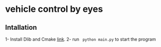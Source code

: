 # vehicle control by eyes

## Intallation

1- Install Dlib and Cmake [link]([https://cmake.org/install/](https://www.geeksforgeeks.org/how-to-install-dlib-library-for-python-in-windows-10/)).
2- run ``` python main.py``` to start the program

